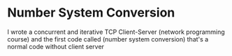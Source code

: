 # Number System Conversion
I wrote a concurrent and iterative TCP Client-Server (network programming course) and the first code called (number system conversion) that's a normal code without client server 
